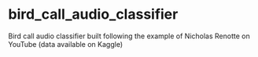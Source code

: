 # bird_call_audio_classifier

Bird call audio classifier built following the example of Nicholas Renotte on YouTube (data available on Kaggle)
